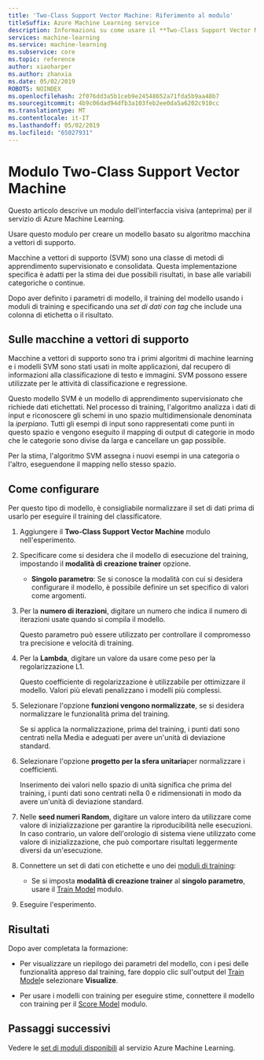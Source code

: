 ```yaml
---
title: 'Two-Class Support Vector Machine: Riferimento al modulo'
titleSuffix: Azure Machine Learning service
description: Informazioni su come usare il **Two-Class Support Vector Machine** modulo nel servizio di Azure Machine Learning per creare un modello basato su algoritmo macchina a vettori di supporto.
services: machine-learning
ms.service: machine-learning
ms.subservice: core
ms.topic: reference
author: xiaoharper
ms.author: zhanxia
ms.date: 05/02/2019
ROBOTS: NOINDEX
ms.openlocfilehash: 2f076dd3a5b1ceb9e24548652a71fda5b9aa48b7
ms.sourcegitcommit: 4b9c06dad94dfb3a103feb2ee0da5a6202c910cc
ms.translationtype: MT
ms.contentlocale: it-IT
ms.lasthandoff: 05/02/2019
ms.locfileid: "65027931"
---
```

# <a name="two-class-support-vector-machine-module"></a>Modulo Two-Class Support Vector Machine

Questo articolo descrive un modulo dell'interfaccia visiva (anteprima) per il servizio di Azure Machine Learning.

Usare questo modulo per creare un modello basato su algoritmo macchina a vettori di supporto. 

Macchine a vettori di supporto (SVM) sono una classe di metodi di apprendimento supervisionato e consolidata. Questa implementazione specifica è adatti per la stima dei due possibili risultati, in base alle variabili categoriche o continue.

Dopo aver definito i parametri di modello, il training del modello usando i moduli di training e specificando una *set di dati con tag* che include una colonna di etichetta o il risultato.

## <a name="about-support-vector-machines"></a>Sulle macchine a vettori di supporto

Macchine a vettori di supporto sono tra i primi algoritmi di machine learning e i modelli SVM sono stati usati in molte applicazioni, dal recupero di informazioni alla classificazione di testo e immagini. SVM possono essere utilizzate per le attività di classificazione e regressione.

Questo modello SVM è un modello di apprendimento supervisionato che richiede dati etichettati. Nel processo di training, l'algoritmo analizza i dati di input e riconoscere gli schemi in uno spazio multidimensionale denominata la *iperpiano*.  Tutti gli esempi di input sono rappresentati come punti in questo spazio e vengono eseguito il mapping di output di categorie in modo che le categorie sono divise da larga e cancellare un gap possibile.

Per la stima, l'algoritmo SVM assegna i nuovi esempi in una categoria o l'altro, eseguendone il mapping nello stesso spazio. 

## <a name="how-to-configure"></a>Come configurare 

Per questo tipo di modello, è consigliabile normalizzare il set di dati prima di usarlo per eseguire il training del classificatore.
  
1.  Aggiungere il **Two-Class Support Vector Machine** modulo nell'esperimento.  
  
2.  Specificare come si desidera che il modello di esecuzione del training, impostando il **modalità di creazione trainer** opzione.  
  
    -   **Singolo parametro**: Se si conosce la modalità con cui si desidera configurare il modello, è possibile definire un set specifico di valori come argomenti.  

3.  Per la **numero di iterazioni**, digitare un numero che indica il numero di iterazioni usate quando si compila il modello.  
  
     Questo parametro può essere utilizzato per controllare il compromesso tra precisione e velocità di training.  
  
4.  Per la **Lambda**, digitare un valore da usare come peso per la regolarizzazione L1.  
  
     Questo coefficiente di regolarizzazione è utilizzabile per ottimizzare il modello. Valori più elevati penalizzano i modelli più complessi.  
  
5.  Selezionare l'opzione **funzioni vengono normalizzate**, se si desidera normalizzare le funzionalità prima del training.
  
     Se si applica la normalizzazione, prima del training, i punti dati sono centrati nella Media e adeguati per avere un'unità di deviazione standard.
  
6.  Selezionare l'opzione **progetto per la sfera unitaria**per normalizzare i coefficienti.
  
     Inserimento dei valori nello spazio di unità significa che prima del training, i punti dati sono centrati nella 0 e ridimensionati in modo da avere un'unità di deviazione standard.
  
7.  Nelle **seed numeri Random**, digitare un valore intero da utilizzare come valore di inizializzazione per garantire la riproducibilità nelle esecuzioni.  In caso contrario, un valore dell'orologio di sistema viene utilizzato come valore di inizializzazione, che può comportare risultati leggermente diversi da un'esecuzione.
  
9. Connettere un set di dati con etichette e uno dei [moduli di training](module-reference.md):
  
    -   Se si imposta **modalità di creazione trainer** al **singolo parametro**, usare il [Train Model](train-model.md) modulo.
  

10. Eseguire l'esperimento.

## <a name="results"></a>Risultati

Dopo aver completata la formazione:

+ Per visualizzare un riepilogo dei parametri del modello, con i pesi delle funzionalità appreso dal training, fare doppio clic sull'output del [Train Model](./train-model.md)e selezionare **Visualize**.

+ Per usare i modelli con training per eseguire stime, connettere il modello con training per il [Score Model](score-model.md) modulo.


## <a name="next-steps"></a>Passaggi successivi

Vedere le [set di moduli disponibili](module-reference.md) al servizio Azure Machine Learning. 